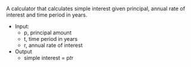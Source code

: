 A calculator that calculates simple interest given principal, annual rate of interest and time period in years.

- Input:
    - p, principal amount
    - t, time period in years
    - r, annual rate of interest
- Output
    - simple interest = p*t*r
